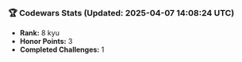 ### 🏆 Codewars Stats (Updated: 2025-04-07 14:08:24 UTC)

- **Rank:** 8 kyu
- **Honor Points:** 3
- **Completed Challenges:** 1
